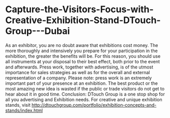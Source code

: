# Capture-the-Visitors-Focus-with-Creative-Exhibition-Stand-DTouch-Group---Dubai
As an exhibitor, you are no doubt aware that exhibitions cost money. The more thoroughly and intensively you prepare for your participation in the exhibition, the greater the benefits will be. For this reason, you should use all instruments at your disposal to their best effect, both prior to the event and afterwards. Press work, together with advertising, is of the utmost importance for sales strategies as well as for the overall and external representation of a company. Please note: press work is an extremely important part of your presence at an exhibition. The best product or the most amazing new idea is wasted if the public or trade visitors do not get to hear about it in good time.  Conclusion: DTouch Group is a one stop shop for all you advertising and Exhibition needs. For creative and unique exhibition stands, visit http://dtouchgroup.com/portfolio/exhibition-concepts-and-stands/index.html
